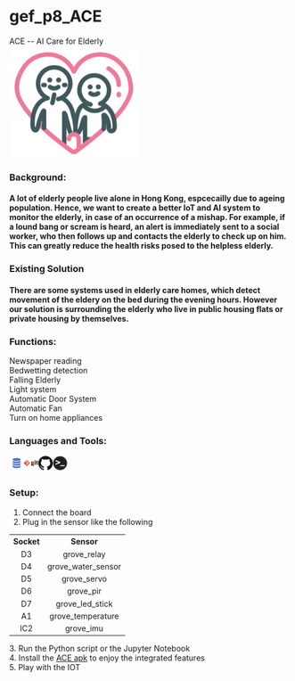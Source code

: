 # gef_p8_ACE
ACE -- AI Care for Elderly  
<img src="https://raw.githubusercontent.com/gorjoe/gef_p8_ACE/main/icon.jpeg" alt="icon">

### Background:
#### A lot of elderly people live alone in Hong Kong, espcecailly due to  ageing population. Hence, we want to create a better IoT and AI system to monitor the elderly, in case of an occurrence of a mishap. For example, if a lound bang or scream is heard, an alert is immediately sent to a social worker, who then follows up and contacts the elderly to check up on him. This can greatly reduce the health risks posed to the helpless elderly.

### Existing Solution
#### There are some systems used in elderly care homes, which detect movement of the eldery on the bed during the evening hours. However our solution is surrounding the elderly who live in public housing flats or private housing by themselves.



### Functions:  
Newspaper reading  
Bedwetting detection  
Falling Elderly    
Light system  
Automatic Door System  
Automatic Fan  
Turn on home appliances   

### Languages and Tools:

<img align="left" alt="SQL" width="26px" src="https://raw.githubusercontent.com/github/explore/80688e429a7d4ef2fca1e82350fe8e3517d3494d/topics/sql/sql.png" />
<img align="left" alt="Git" width="26px" src="https://raw.githubusercontent.com/github/explore/80688e429a7d4ef2fca1e82350fe8e3517d3494d/topics/git/git.png" />
<img align="left" alt="GitHub" width="26px" src="https://raw.githubusercontent.com/github/explore/78df643247d429f6cc873026c0622819ad797942/topics/github/github.png" />
<img align="left" alt="Terminal" width="26px" src="https://raw.githubusercontent.com/github/explore/80688e429a7d4ef2fca1e82350fe8e3517d3494d/topics/terminal/terminal.png" />
<br>
<br>

### Setup:
1. Connect the board
2. Plug in the sensor like the following
<table style='text-align:center'>
  <tr>
    <th>Socket</th>
    <th>Sensor</th>
  </tr>
  <tr>
    <td>D3</td>
    <td>grove_relay</td>
  </tr>
  <tr>
    <td>D4</td>
    <td>grove_water_sensor</td>
  </tr>
  <tr>
    <td>D5</td>
    <td>grove_servo</td>
  </tr>
  <tr>
    <td>D6</td>
    <td>grove_pir</td>
  </tr>
  <tr>
    <td>D7</td>
    <td>grove_led_stick</td>
  </tr>
  <tr>
    <td>A1</td>
    <td>grove_temperature</td>
  </tr>
  <tr>
    <td>IC2</td>
    <td>grove_imu</td>
  </tr>
</table>
3. Run the Python script or the Jupyter Notebook<br>
4. Install the <a href="https://github.com/gorjoe/gef_p8_ACE/raw/main/ACE.apk">ACE apk</a> to enjoy the integrated features<br>
5. Play with the IOT
